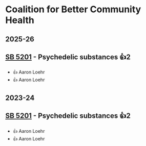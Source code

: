 # Coalition for Better Community Health
## 2025-26

## [SB 5201](/bill/2025-26/sb/5201/) - Psychedelic substances 👍2  
* 👍 Aaron Loehr
* 👍 Aaron Loehr

## 2023-24

## [SB 5201](/bill/2023-24/sb/5201/) - Psychedelic substances 👍2  
* 👍 Aaron Loehr
* 👍 Aaron Loehr
